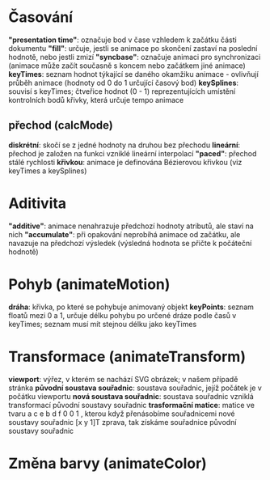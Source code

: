 Časování
========
__"presentation time"__: označuje bod v čase vzhledem k začátku části dokumentu
__"fill"__: určuje, jestli se animace po skončení zastaví na poslední hodnotě, nebo jestli zmizí
__"syncbase"__: označuje animaci pro synchronizaci (animace může začít současně s koncem nebo začátkem jiné animace)
__keyTimes__: seznam hodnot týkající se daného okamžiku animace - ovlivňují průběh animace (hodnoty od 0 do 1 určující časový bod)
__keySplines__: souvisí s keyTimes; čtveřice hodnot (0 - 1) reprezentujících umístění kontrolních bodů křivky, která určuje tempo animace

přechod (calcMode)
--------
__diskrétní__: skočí se z jedné hodnoty na druhou bez přechodu
__lineární__: přechod je založen na funkci vzniklé lineární interpolací
__"paced"__: přechod stálé rychlosti
__křivkou__: animace je definována Bézierovou křivkou (viz keyTimes a keySplines)

Aditivita
========
__"additive"__: animace nenahrazuje předchozí hodnoty atributů, ale staví na nich
__"accumulate"__: při opakování neprobíhá animace od začátku, ale navazuje na předchozí výsledek (výsledná hodnota se přičte k počáteční hodnotě)

Pohyb (animateMotion)
=====================
__dráha__: křivka, po které se pohybuje animovaný objekt
__keyPoints__: seznam floatů mezi 0 a 1, určuje délku pohybu po určené dráze podle časů v keyTimes; seznam musí mít stejnou délku jako keyTimes

Transformace (animateTransform)
===============================
__viewport__: výřez, v kterém se nachází SVG obrázek; v našem případě stránka
__původní soustava souřadnic__: soustava souřadnic, jejíž počátek je v počátku viewportu
__nová soustava souřadnic__: soustava souřadnic vzniklá transformací původní soustavy souřadnic
__trasformační matice__: matice ve tvaru
a c e
b d f
0 0 1
, kterou když přenásobíme souřadnicemi nové soustavy souřadnic [x y 1]T zprava, tak získáme souřadnice původní soustavy souřadnic

Změna barvy (animateColor)
==========================

